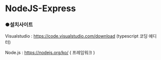 # NodeJS-Express
<h3>●설치사이트</h3>

  Visualstudio : https://code.visualstudio.com/download (typescript 코딩 에디터)
  
  Node.js : https://nodejs.org/ko/ ( 프레임워크 )
  
  

